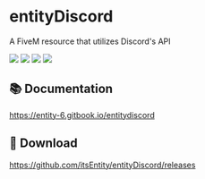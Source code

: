 # entityDiscord
A FiveM resource that utilizes Discord's API

![](https://img.shields.io/github/downloads/itsEntity/entityDiscord/total?logo=github)
![](https://img.shields.io/github/downloads/itsEntity/entityDiscord/latest/total?logo=github)
![](https://img.shields.io/github/contributors/itsEntity/entityDiscord?logo=github)
![](https://img.shields.io/github/v/release/itsEntity/entityDiscord?logo=github) 

## 📚 Documentation
https://entity-6.gitbook.io/entitydiscord 

## 💾 Download
https://github.com/itsEntity/entityDiscord/releases